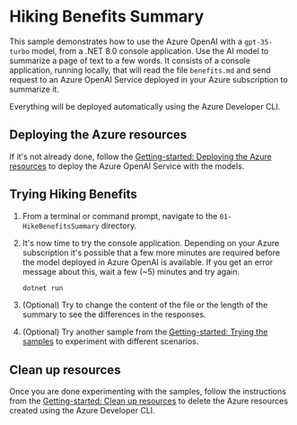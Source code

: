 # Hiking Benefits Summary

This sample demonstrates how to use the Azure OpenAI with a `gpt-35-turbo` model, from a .NET 8.0 console application. Use the AI model to summarize a page of text to a few words. It consists of a console application, running locally, that will read the file `benefits.md` and send request to an Azure OpenAI Service deployed in your Azure subscription to summarize it. 

Everything will be deployed automatically using the Azure Developer CLI.


## Deploying the Azure resources

If it's not already done, follow the [Getting-started: Deploying the Azure resources](../../README.md#deploying-the-azure-resources) to deploy the Azure OpenAI Service with the models.


## Trying Hiking Benefits

1. From a terminal or command prompt, navigate to the `01-HikeBenefitsSummary` directory.
   
2. It's now time to try the console application. Depending on your Azure subscription it's possible that a few more minutes are required before the model deployed in Azure OpenAI is available. If you get an error message about this, wait a few (~5) minutes and try again.
	```bash
	dotnet run
	```

3. (Optional) Try to change the content of the file or the length of the summary to see the differences in the responses.

4. (Optional) Try another sample from the [Getting-started: Trying the samples](../README.md#trying-the-samples) to experiment with different scenarios.


## Clean up resources

Once you are done experimenting with the samples, follow the instructions from the [Getting-started: Clean up resources](../../README.md#clean-up-resources) to delete the Azure resources created using the Azure Developer CLI.